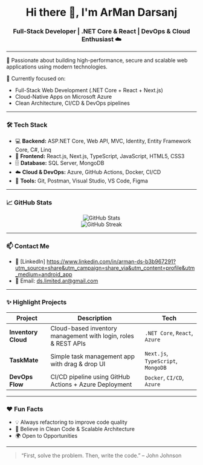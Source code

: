 <h1 align="center">Hi there 👋, I'm ArMan Darsanj </h1>
<h3 align="center">Full-Stack Developer | .NET Core & React | DevOps & Cloud Enthusiast ☁️</h3>

---

🚀 Passionate about building high-performance, secure and scalable web applications using modern technologies.

💼 Currently focused on:
- Full-Stack Web Development (.NET Core + React + Next.js)
- Cloud-Native Apps on Microsoft Azure
- Clean Architecture, CI/CD & DevOps pipelines

---

### 🛠 Tech Stack
- 💻 **Backend:** ASP.NET Core, Web API, MVC, Identity, Entity Framework Core, C#, Linq
- 🎨 **Frontend:** React.js, Next.js, TypeScript, JavaScript, HTML5, CSS3
- 🗄️ **Database:** SQL Server, MongoDB
- ☁️ **Cloud & DevOps:** Azure, GitHub Actions, Docker, CI/CD
- 🧰 **Tools:** Git, Postman, Visual Studio, VS Code, Figma

---

### 📈 GitHub Stats

<p align="center">
  <img src="https://github-readme-stats.vercel.app/api?username=your-username&show_icons=true&theme=radical" alt="GitHub Stats" />
  <br />
  <img src="https://github-readme-streak-stats.herokuapp.com/?user=your-username&theme=radical" alt="GitHub Streak" />
</p>

---

### 📫 Contact Me
- 💼 [LinkedIn] https://www.linkedin.com/in/arman-ds-b3b967291?utm_source=share&utm_campaign=share_via&utm_content=profile&utm_medium=android_app
- 📧 Email: ds.limited.ar@gmail.com

---

### ✨ Highlight Projects
| Project | Description | Tech |
|--------|-------------|------|
| **Inventory Cloud** | Cloud-based inventory management with login, roles & REST APIs | `.NET Core`, `React`, `Azure` |
| **TaskMate** | Simple task management app with drag & drop UI | `Next.js`, `TypeScript`, `MongoDB` |
| **DevOps Flow** | CI/CD pipeline using GitHub Actions + Azure Deployment | `Docker`, `CI/CD`, `Azure` |

---

### ❤️ Fun Facts
- 💡 Always refactoring to improve code quality
- 🎯 Believe in Clean Code & Scalable Architecture
- 🌍 Open to Opportunities

---

> “First, solve the problem. Then, write the code.” – John Johnson

